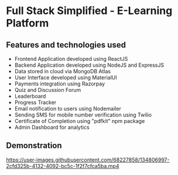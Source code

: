 # Full Stack Simplified - E-Learning Platform

## Features and technologies used

- Frontend Application developed using ReactJS
- Backend Application developed using NodeJS and ExpressJS
- Data stored in cloud via MongoDB Atlas
- User Interface developed using MaterialUI
- Payments integration using Razorpay
- Quiz and Discussion Forum
- Leaderboard
- Progress Tracker
- Email notification to users using Nodemailer
- Sending SMS for mobile number verification using Twilio
- Certificate of Completion using "pdfkit" npm package
- Admin Dashboard for analytics


## Demonstration
https://user-images.githubusercontent.com/68227858/134806997-2cfd325b-4132-4092-bc5c-1f2f7cfca5ba.mp4




